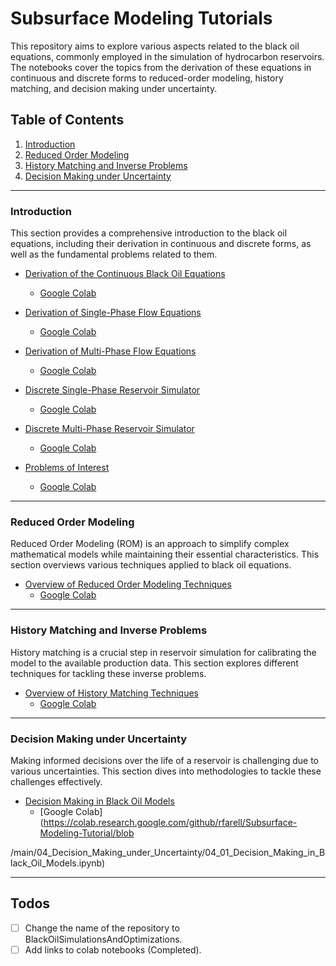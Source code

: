 # Subsurface Modeling Tutorials

This repository aims to explore various aspects related to the black oil equations, commonly employed in the simulation of hydrocarbon reservoirs. The notebooks cover the topics from the derivation of these equations in continuous and discrete forms to reduced-order modeling, history matching, and decision making under uncertainty.

## Table of Contents

1. [Introduction](#introduction)
2. [Reduced Order Modeling](#reduced-order-modeling)
3. [History Matching and Inverse Problems](#history-matching-and-inverse-problems)
4. [Decision Making under Uncertainty](#decision-making-under-uncertainty)

---

### Introduction

This section provides a comprehensive introduction to the black oil equations, including their derivation in continuous and discrete forms, as well as the fundamental problems related to them.

- [Derivation of the Continuous Black Oil Equations](./notebooks/01_Introduction/01_01_Derivation_of_the_Continuous_Black_Oil_Equations.ipynb)
  - [Google Colab](https://colab.research.google.com/github/rfarell/Subsurface-Modeling-Tutorial/blob/main/01_Introduction/01_01_Derivation_of_the_Continuous_Black_Oil_Equations.ipynb)
  
- [Derivation of Single-Phase Flow Equations](./notebooks/01_Introduction/01_02_Derivation_of_Single_Phase_Flow_Equations.ipynb)
  - [Google Colab](https://colab.research.google.com/github/rfarell/Subsurface-Modeling-Tutorial/blob/main/01_Introduction/01_02_Derivation_of_Single_Phase_Flow_Equations.ipynb)
  
- [Derivation of Multi-Phase Flow Equations](./notebooks/01_Introduction/01_03_Derivation_of_Multi_Phase_Flow_Equations.ipynb)
  - [Google Colab](https://colab.research.google.com/github/rfarell/Subsurface-Modeling-Tutorial/blob/main/01_Introduction/01_03_Derivation_of_Multi_Phase_Flow_Equations.ipynb)
  
- [Discrete Single-Phase Reservoir Simulator](./notebooks/01_Introduction/01_04_Discrete_Single_Phase_Reservoir_Simulator.ipynb)
  - [Google Colab](https://colab.research.google.com/github/rfarell/Subsurface-Modeling-Tutorial/blob/main/01_Introduction/01_04_Discrete_Single_Phase_Reservoir_Simulator.ipynb)
  
- [Discrete Multi-Phase Reservoir Simulator](./notebooks/01_Introduction/01_05_Discrete_Multi_Phase_Reservoir_Simulator.ipynb)
  - [Google Colab](https://colab.research.google.com/github/rfarell/Subsurface-Modeling-Tutorial/blob/main/01_Introduction/01_05_Discrete_Multi_Phase_Reservoir_Simulator.ipynb)
  
- [Problems of Interest](./notebooks/01_Introduction/01_06_Problems_of_Interest.ipynb)
  - [Google Colab](https://colab.research.google.com/github/rfarell/Subsurface-Modeling-Tutorial/blob/main/01_Introduction/01_06_Problems_of_Interest.ipynb)

---

### Reduced Order Modeling

Reduced Order Modeling (ROM) is an approach to simplify complex mathematical models while maintaining their essential characteristics. This section overviews various techniques applied to black oil equations.

- [Overview of Reduced Order Modeling Techniques](./notebooks/02_Reduced_Order_Modeling/02_01_Overview_of_Reduced_Order_Modeling_Techniques.ipynb)
  - [Google Colab](https://colab.research.google.com/github/rfarell/Subsurface-Modeling-Tutorial/blob/main/02_Reduced_Order_Modeling/02_01_Overview_of_Reduced_Order_Modeling_Techniques.ipynb)

---

### History Matching and Inverse Problems

History matching is a crucial step in reservoir simulation for calibrating the model to the available production data. This section explores different techniques for tackling these inverse problems.

- [Overview of History Matching Techniques](./notebooks/03_History_Matching_and_Inverse_Problems/03_01_Overview_of_History_Matching_Techniques.ipynb)
  - [Google Colab](https://colab.research.google.com/github/rfarell/Subsurface-Modeling-Tutorial/blob/main/03_History_Matching_and_Inverse_Problems/03_01_Overview_of_History_Matching_Techniques.ipynb)

---

### Decision Making under Uncertainty

Making informed decisions over the life of a reservoir is challenging due to various uncertainties. This section dives into methodologies to tackle these challenges effectively.

- [Decision Making in Black Oil Models](./notebooks/04_Decision_Making_under_Uncertainty/04_01_Decision_Making_in_Black_Oil_Models.ipynb)
  - [Google Colab](https://colab.research.google.com/github/rfarell/Subsurface-Modeling-Tutorial/blob

/main/04_Decision_Making_under_Uncertainty/04_01_Decision_Making_in_Black_Oil_Models.ipynb)

---

## Todos
- [ ] Change the name of the repository to BlackOilSimulationsAndOptimizations.
- [ ] Add links to colab notebooks (Completed).
